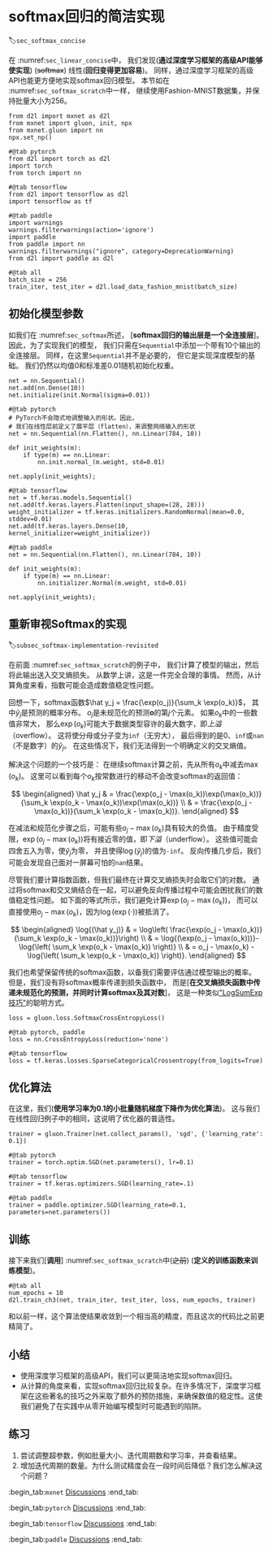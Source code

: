 # softmax回归的简洁实现
:label:`sec_softmax_concise`

在 :numref:`sec_linear_concise`中，
我们发现(**通过深度学习框架的高级API能够使实现**)
(~~softmax~~)
线性(**回归变得更加容易**)。
同样，通过深度学习框架的高级API也能更方便地实现softmax回归模型。
本节如在 :numref:`sec_softmax_scratch`中一样，
继续使用Fashion-MNIST数据集，并保持批量大小为256。

```{.python .input}
from d2l import mxnet as d2l
from mxnet import gluon, init, npx
from mxnet.gluon import nn
npx.set_np()
```

```{.python .input}
#@tab pytorch
from d2l import torch as d2l
import torch
from torch import nn
```

```{.python .input}
#@tab tensorflow
from d2l import tensorflow as d2l
import tensorflow as tf
```

```{.python .input}
#@tab paddle
import warnings
warnings.filterwarnings(action='ignore')
import paddle
from paddle import nn
warnings.filterwarnings("ignore", category=DeprecationWarning)
from d2l import paddle as d2l
```

```{.python .input}
#@tab all
batch_size = 256
train_iter, test_iter = d2l.load_data_fashion_mnist(batch_size)
```

## 初始化模型参数

如我们在 :numref:`sec_softmax`所述，
[**softmax回归的输出层是一个全连接层**]。
因此，为了实现我们的模型，
我们只需在`Sequential`中添加一个带有10个输出的全连接层。
同样，在这里`Sequential`并不是必要的，
但它是实现深度模型的基础。
我们仍然以均值0和标准差0.01随机初始化权重。

```{.python .input}
net = nn.Sequential()
net.add(nn.Dense(10))
net.initialize(init.Normal(sigma=0.01))
```

```{.python .input}
#@tab pytorch
# PyTorch不会隐式地调整输入的形状。因此，
# 我们在线性层前定义了展平层（flatten），来调整网络输入的形状
net = nn.Sequential(nn.Flatten(), nn.Linear(784, 10))

def init_weights(m):
    if type(m) == nn.Linear:
        nn.init.normal_(m.weight, std=0.01)

net.apply(init_weights);
```

```{.python .input}
#@tab tensorflow
net = tf.keras.models.Sequential()
net.add(tf.keras.layers.Flatten(input_shape=(28, 28)))
weight_initializer = tf.keras.initializers.RandomNormal(mean=0.0, stddev=0.01)
net.add(tf.keras.layers.Dense(10, kernel_initializer=weight_initializer))
```

```{.python .input}
#@tab paddle
net = nn.Sequential(nn.Flatten(), nn.Linear(784, 10))

def init_weights(m):
    if type(m) == nn.Linear:
        nn.initializer.Normal(m.weight, std=0.01)

net.apply(init_weights);
```

## 重新审视Softmax的实现
:label:`subsec_softmax-implementation-revisited`

在前面 :numref:`sec_softmax_scratch`的例子中，
我们计算了模型的输出，然后将此输出送入交叉熵损失。
从数学上讲，这是一件完全合理的事情。
然而，从计算角度来看，指数可能会造成数值稳定性问题。

回想一下，softmax函数$\hat y_j = \frac{\exp(o_j)}{\sum_k \exp(o_k)}$，
其中$\hat y_j$是预测的概率分布。
$o_j$是未规范化的预测$\mathbf{o}$的第$j$个元素。
如果$o_k$中的一些数值非常大，
那么$\exp(o_k)$可能大于数据类型容许的最大数字，即*上溢*（overflow）。
这将使分母或分子变为`inf`（无穷大），
最后得到的是0、`inf`或`nan`（不是数字）的$\hat y_j$。
在这些情况下，我们无法得到一个明确定义的交叉熵值。

解决这个问题的一个技巧是：
在继续softmax计算之前，先从所有$o_k$中减去$\max(o_k)$。
这里可以看到每个$o_k$按常数进行的移动不会改变softmax的返回值：

$$
\begin{aligned}
\hat y_j & =  \frac{\exp(o_j - \max(o_k))\exp(\max(o_k))}{\sum_k \exp(o_k - \max(o_k))\exp(\max(o_k))} \\
& = \frac{\exp(o_j - \max(o_k))}{\sum_k \exp(o_k - \max(o_k))}.
\end{aligned}
$$


在减法和规范化步骤之后，可能有些$o_j - \max(o_k)$具有较大的负值。
由于精度受限，$\exp(o_j - \max(o_k))$将有接近零的值，即*下溢*（underflow）。
这些值可能会四舍五入为零，使$\hat y_j$为零，
并且使得$\log(\hat y_j)$的值为`-inf`。
反向传播几步后，我们可能会发现自己面对一屏幕可怕的`nan`结果。

尽管我们要计算指数函数，但我们最终在计算交叉熵损失时会取它们的对数。
通过将softmax和交叉熵结合在一起，可以避免反向传播过程中可能会困扰我们的数值稳定性问题。
如下面的等式所示，我们避免计算$\exp(o_j - \max(o_k))$，
而可以直接使用$o_j - \max(o_k)$，因为$\log(\exp(\cdot))$被抵消了。

$$
\begin{aligned}
\log{(\hat y_j)} & = \log\left( \frac{\exp(o_j - \max(o_k))}{\sum_k \exp(o_k - \max(o_k))}\right) \\
& = \log{(\exp(o_j - \max(o_k)))}-\log{\left( \sum_k \exp(o_k - \max(o_k)) \right)} \\
& = o_j - \max(o_k) -\log{\left( \sum_k \exp(o_k - \max(o_k)) \right)}.
\end{aligned}
$$

我们也希望保留传统的softmax函数，以备我们需要评估通过模型输出的概率。
但是，我们没有将softmax概率传递到损失函数中，
而是[**在交叉熵损失函数中传递未规范化的预测，并同时计算softmax及其对数**]，
这是一种类似["LogSumExp技巧"](https://en.wikipedia.org/wiki/LogSumExp)的聪明方式。

```{.python .input}
loss = gluon.loss.SoftmaxCrossEntropyLoss()
```

```{.python .input}
#@tab pytorch, paddle
loss = nn.CrossEntropyLoss(reduction='none')
```

```{.python .input}
#@tab tensorflow
loss = tf.keras.losses.SparseCategoricalCrossentropy(from_logits=True)
```

## 优化算法

在这里，我们(**使用学习率为0.1的小批量随机梯度下降作为优化算法**)。
这与我们在线性回归例子中的相同，这说明了优化器的普适性。

```{.python .input}
trainer = gluon.Trainer(net.collect_params(), 'sgd', {'learning_rate': 0.1})
```

```{.python .input}
#@tab pytorch
trainer = torch.optim.SGD(net.parameters(), lr=0.1)
```

```{.python .input}
#@tab tensorflow
trainer = tf.keras.optimizers.SGD(learning_rate=.1)
```

```{.python .input}
#@tab paddle
trainer = paddle.optimizer.SGD(learning_rate=0.1, parameters=net.parameters())
```

## 训练

接下来我们[**调用**] :numref:`sec_softmax_scratch`中(~~之前~~)
(**定义的训练函数来训练模型**)。

```{.python .input}
#@tab all
num_epochs = 10
d2l.train_ch3(net, train_iter, test_iter, loss, num_epochs, trainer)
```

和以前一样，这个算法使结果收敛到一个相当高的精度，而且这次的代码比之前更精简了。

## 小结

* 使用深度学习框架的高级API，我们可以更简洁地实现softmax回归。
* 从计算的角度来看，实现softmax回归比较复杂。在许多情况下，深度学习框架在这些著名的技巧之外采取了额外的预防措施，来确保数值的稳定性。这使我们避免了在实践中从零开始编写模型时可能遇到的陷阱。

## 练习

1. 尝试调整超参数，例如批量大小、迭代周期数和学习率，并查看结果。
1. 增加迭代周期的数量。为什么测试精度会在一段时间后降低？我们怎么解决这个问题？

:begin_tab:`mxnet`
[Discussions](https://discuss.d2l.ai/t/1794)
:end_tab:

:begin_tab:`pytorch`
[Discussions](https://discuss.d2l.ai/t/1793)
:end_tab:

:begin_tab:`tensorflow`
[Discussions](https://discuss.d2l.ai/t/1792)
:end_tab:

:begin_tab:`paddle`
[Discussions](https://discuss.d2l.ai/t/11694)
:end_tab:
